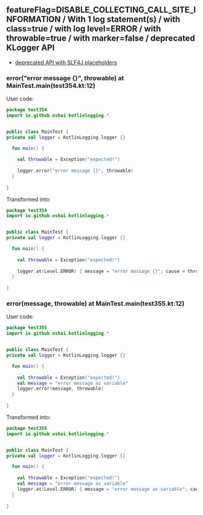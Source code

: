 ## featureFlag=DISABLE_COLLECTING_CALL_SITE_INFORMATION / With 1 log statement(s) / with class=true / with log level=ERROR / with throwable=true / with marker=false / deprecated KLogger API

* [deprecated API with SLF4J placeholders](deprecated-slf4j-placeholders.md)

###  error("error message {}", throwable) at MainTest.main(test354.kt:12)

User code:
```kotlin
package test354
import io.github.oshai.kotlinlogging.*


public class MainTest {
private val logger = KotlinLogging.logger {}

  fun main() {
    
    val throwable = Exception("expected!")
    
    logger.error("error message {}", throwable)
  }
  
}


```
  
Transformed into:
```kotlin
package test354
import io.github.oshai.kotlinlogging.*


public class MainTest {
private val logger = KotlinLogging.logger {}

  fun main() {
    
    val throwable = Exception("expected!")
    
    logger.at(Level.ERROR) { message = "error message {}"; cause = throwable; internalCompilerData = KLoggingEventBuilder.InternalCompilerData(messageTemplate = "\"error message {}\"")
  }
  
}


```

###  error(message, throwable) at MainTest.main(test355.kt:12)

User code:
```kotlin
package test355
import io.github.oshai.kotlinlogging.*


public class MainTest {
private val logger = KotlinLogging.logger {}

  fun main() {
    
    val throwable = Exception("expected!")
    val message = "error message as variable"
    logger.error(message, throwable)
  }
  
}


```
  
Transformed into:
```kotlin
package test355
import io.github.oshai.kotlinlogging.*


public class MainTest {
private val logger = KotlinLogging.logger {}

  fun main() {
    
    val throwable = Exception("expected!")
    val message = "error message as variable"
    logger.at(Level.ERROR) { message = "error message as variable"; cause = throwable; internalCompilerData = KLoggingEventBuilder.InternalCompilerData(messageTemplate = "message")
  }
  
}


```
